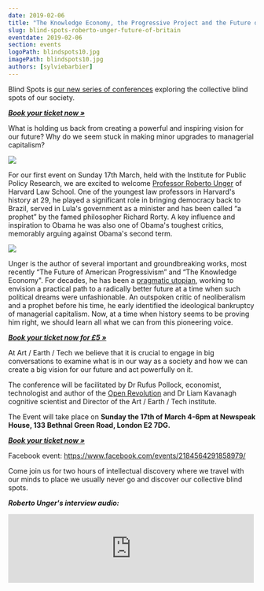```yaml
---
date: 2019-02-06
title: "The Knowledge Economy, the Progressive Project and the Future of Britain with Roberto Unger: a blind spot event"
slug: blind-spots-roberto-unger-future-of-britain
eventdate: 2019-02-06
section: events
logoPath: blindspots10.jpg
imagePath: blindspots10.jpg
authors: [sylviebarbier]
---
```


Blind Spots is [our new series of conferences][blindspots] exploring the collective blind spots of our society.

***[Book your ticket now &raquo;][book]***

What is holding us back from creating a powerful and inspiring vision for our future? Why do we seem stuck in making minor upgrades to managerial capitalism?

<img src="/images/blindspots10.jpg">

[blindspots]: /institute/blind-spots/
[unger]: http://www.robertounger.com/en/

For our first event on Sunday 17th March, held with the Institute for Public Policy Research, we are excited to welcome [Professor Roberto Unger][unger] of Harvard Law School. One of the youngest law professors in Harvard's history at 29, he played a significant role in bringing democracy back to Brazil, served in Lula's government as a minister and has been called “a prophet” by the famed philosopher Richard Rorty. A key influence and inspiration to Obama he was also one of Obama's toughest critics, memorably arguing against Obama's second term.

<img src="/images/roberto-unger.jpg">

Unger is the author of several important and groundbreaking works, most recently “The Future of American Progressivism” and “The Knowledge Economy". For decades, he has been a [pragmatic utopian][utopian], working to envision a practical path to a radically better future at a time when such political dreams were unfashionable. An outspoken critic of neoliberalism and a prophet before his time, he early identified the ideological bankruptcy of managerial capitalism. Now, at a time when history seems to be proving him right, we should learn all what  we can from this pioneering voice.

[utopian]: /2017/10/20/pragmatic-utopians/

***[Book your ticket now for £5 &raquo;][book]***

At Art / Earth / Tech we believe that it is crucial to engage in big conversations to examine what is in our way as a society and how we can create a big vision for our future and act powerfully on it.

The conference will be facilitated by Dr Rufus Pollock, economist, technologist and author of the [Open Revolution][openrev] and Dr Liam Kavanagh cognitive scientist and Director of the Art / Earth / Tech institute.

The Event will take place on **Sunday the 17th of March 4-6pm at Newspeak House, 133 Bethnal Green Road, London E2 7DG.**

***[Book your ticket now &raquo;][book]***

Facebook event: https://www.facebook.com/events/2184564291858979/

Come join us for two hours of intellectual discovery where we travel with our minds to place we usually never go and discover our collective blind spots.


[book]: https://ti.to/art-earth-tech/blind-spots-17-march-2019

[openrev]: https://openrevolution.net/

***Roberto Unger's interview audio:*** 
<iframe src="https://archive.org/embed/unger-full-interview-audio" width="500" height="140" frameborder="0" webkitallowfullscreen="true" mozallowfullscreen="true" allowfullscreen></iframe>
